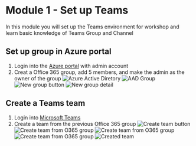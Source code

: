 # Module 1 - Set up Teams
In this module you will set up the Teams environment for workshop and learn basic knowledge of Teams Group and Channel

## Set up group in Azure portal
1. Login into the [Azure portal](https://ms.portal.azure.com) with admin account
2. Creat a Office 365 group, add 5 members, and make the admin as the owner of the group
![Azure Active Diretory](imgs/aad.PNG "Azure Active Diretory")
![AAD Group](imgs/group.PNG "AAD Group")
![New group button](imgs/newgroup.PNG "New group button")
![New group detail](imgs/newgroupdetail.PNG "New group detail")

## Create a Teams team
1. Login into [Microsoft Teams](https://teams.microsoft.com)
2. Create a team from the previous Office 365 group
![Create team button](imgs/createTeamsBtn.PNG "Create team button")
![Create team from O365 group](imgs/createTeamsfrom.PNG "Create team from O365 group")
![Create team from O365 group](imgs/createTeamsfromO365.PNG "Create team from O365 group")
![Create team from O365 group](imgs/createTeamsfromO365group.PNG "Create team from O365 group")
![Created team](imgs/createTeamsResult.PNG "Created team")


